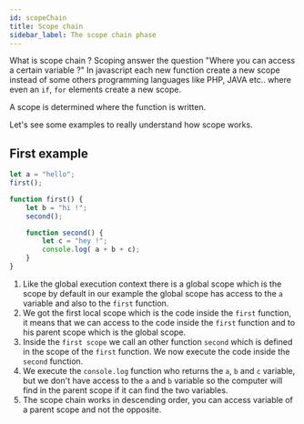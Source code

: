 ```yaml
---
id: scopeChain
title: Scope chain
sidebar_label: The scope chain phase
---
```

What is scope chain ? Scoping answer the question "Where you can access a certain variable ?"
In javascript each new function create a new scope instead of some others programming languages like PHP, JAVA etc.. where even an `if`, `for` elements create a new scope.

A scope is determined where the function is written.

Let's see some examples to really understand how scope works.

## First example
```js
let a = "hello";
first();

function first() {
    let b = "hi !";
    second();

    function second() {
        let c = "hey !";
        console.log( a + b + c);
    }
}
```
1. Like the global execution context there is a global scope which is the scope by default in our example the global scope has access to the `a` variable and also to the `first` function.
2. We got the first local scope which is the code inside the `first` function, it means that we can access to the code inside the `first` function and to his parent scope which is the global scope.
3. Inside the `first scope` we call an other function `second` which is defined in the scope of the `first` function. We now execute the code inside the `second` function.
4. We execute the `console.log` function who returns the `a`, `b` and `c` variable, but we don't have access to the `a` and `b` variable so the computer will find in the parent scope if it can find the two variables.
5. The scope chain works in descending order, you can access variable of a parent scope and not the opposite.